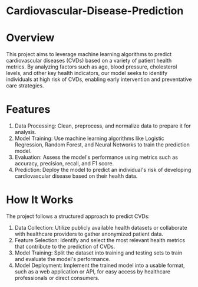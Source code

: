 # Cardiovascular-Disease-Prediction

# Overview
This project aims to leverage machine learning algorithms to predict cardiovascular diseases (CVDs) based on a variety of patient health metrics. By analyzing factors such as age, blood pressure, cholesterol levels, and other key health indicators, our model seeks to identify individuals at high risk of CVDs, enabling early intervention and preventative care strategies.

# Features
1. Data Processing: Clean, preprocess, and normalize data to prepare it for analysis.
2. Model Training: Use machine learning algorithms like Logistic Regression, Random Forest, and Neural Networks to train the prediction model.
3. Evaluation: Assess the model's performance using metrics such as accuracy, precision, recall, and F1 score.
4. Prediction: Deploy the model to predict an individual's risk of developing cardiovascular disease based on their health data.

# How It Works
The project follows a structured approach to predict CVDs:

1. Data Collection: Utilize publicly available health datasets or collaborate with healthcare providers to gather anonymized patient data.
2. Feature Selection: Identify and select the most relevant health metrics that contribute to the prediction of CVDs.
3. Model Training: Split the dataset into training and testing sets to train and evaluate the model's performance.
4. Model Deployment: Implement the trained model into a usable format, such as a web application or API, for easy access by healthcare professionals or direct consumers.
